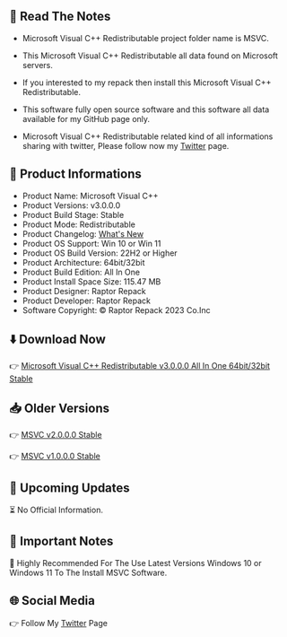 📝 Read The Notes
-----------------

- Microsoft Visual C++ Redistributable project folder name  is MSVC.

- This Microsoft Visual C++ Redistributable all data found on Microsoft servers.

- If you interested to my repack then install this Microsoft Visual C++ Redistributable.

- This software fully open source software and this software all data available for my GitHub page only.

- Microsoft Visual C++ Redistributable related kind of all informations sharing with twitter, Please follow now my [Twitter](https://www.twitter.com/raptorrepack) page.

🧾 Product Informations
-----------------------
- Product Name: Microsoft Visual C++
- Product Versions: v3.0.0.0
- Product Build Stage: Stable
- Product Mode: Redistributable
- Product Changelog: [What's New](https://github.com/RaptorRepack/MSVC/releases/tag/v3.0.0)
- Product OS Support: Win 10 or Win 11
- Product OS Build Version: 22H2 or Higher
- Product Architecture: 64bit/32bit
- Product Build Edition: All In One
- Product Install Space Size: 115.47 MB
- Product Designer: Raptor Repack
- Product Developer: Raptor Repack
- Software Copyright: © Raptor Repack 2023 Co.Inc

⬇️ Download Now
---------------
👉 [Microsoft Visual C++ Redistributable v3.0.0.0 All In One 64bit/32bit Stable](https://github.com/RaptorRepack/MSVC/releases/download/v3.0.0/MSVC_v3.0.0.0_x64_x86.exe)

📥 Older Versions
-----------------
👉 [MSVC v2.0.0.0 Stable](https://github.com/RaptorRepack/MSVC/releases/tag/v2.0.0)

👉 [MSVC v1.0.0.0 Stable](https://github.com/RaptorRepack/MSVC/releases/tag/v1.0.0)

📢 Upcoming Updates
-------------------
⏳ No Official Information.

📝 Important Notes
------------------
🔴 Highly Recommended For The Use Latest Versions Windows 10 or Windows 11 To The Install MSVC Software.

🌐 Social Media
---------------
👉 Follow My [Twitter](https://www.twitter.com/raptorrepack) Page
